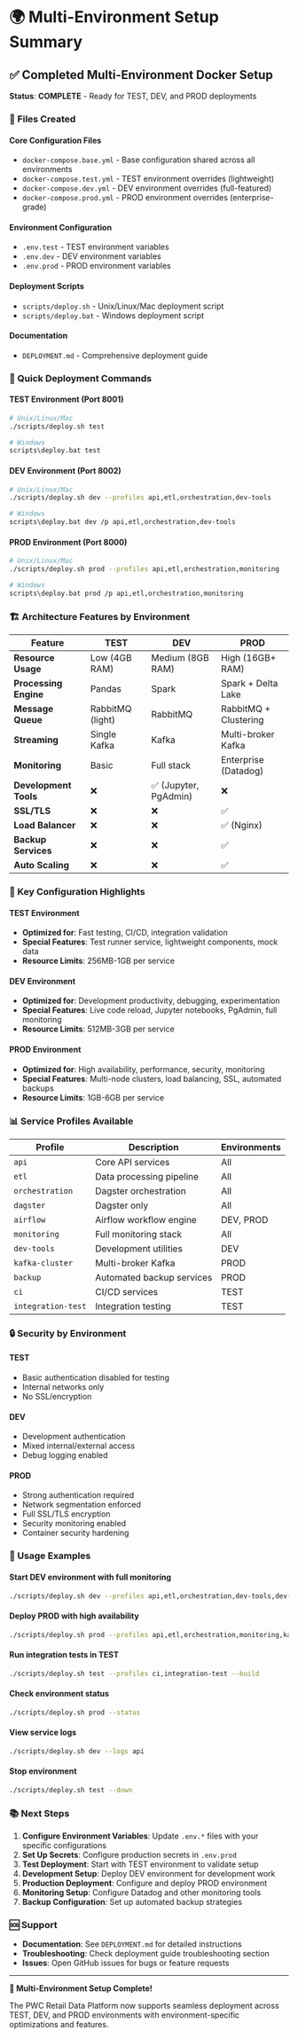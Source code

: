 # 🌍 Multi-Environment Setup Summary

## ✅ Completed Multi-Environment Docker Setup

**Status**: **COMPLETE** - Ready for TEST, DEV, and PROD deployments

### 📁 Files Created

#### Core Configuration Files
- `docker-compose.base.yml` - Base configuration shared across all environments
- `docker-compose.test.yml` - TEST environment overrides (lightweight)
- `docker-compose.dev.yml` - DEV environment overrides (full-featured)  
- `docker-compose.prod.yml` - PROD environment overrides (enterprise-grade)

#### Environment Configuration
- `.env.test` - TEST environment variables
- `.env.dev` - DEV environment variables
- `.env.prod` - PROD environment variables

#### Deployment Scripts
- `scripts/deploy.sh` - Unix/Linux/Mac deployment script
- `scripts/deploy.bat` - Windows deployment script

#### Documentation
- `DEPLOYMENT.md` - Comprehensive deployment guide

### 🚀 Quick Deployment Commands

#### TEST Environment (Port 8001)
```bash
# Unix/Linux/Mac
./scripts/deploy.sh test

# Windows
scripts\deploy.bat test
```

#### DEV Environment (Port 8002)
```bash
# Unix/Linux/Mac
./scripts/deploy.sh dev --profiles api,etl,orchestration,dev-tools

# Windows
scripts\deploy.bat dev /p api,etl,orchestration,dev-tools
```

#### PROD Environment (Port 8000)
```bash
# Unix/Linux/Mac
./scripts/deploy.sh prod --profiles api,etl,orchestration,monitoring

# Windows
scripts\deploy.bat prod /p api,etl,orchestration,monitoring
```

### 🏗️ Architecture Features by Environment

| Feature | TEST | DEV | PROD |
|---------|------|-----|------|
| **Resource Usage** | Low (4GB RAM) | Medium (8GB RAM) | High (16GB+ RAM) |
| **Processing Engine** | Pandas | Spark | Spark + Delta Lake |
| **Message Queue** | RabbitMQ (light) | RabbitMQ | RabbitMQ + Clustering |
| **Streaming** | Single Kafka | Kafka | Multi-broker Kafka |
| **Monitoring** | Basic | Full stack | Enterprise (Datadog) |
| **Development Tools** | ❌ | ✅ (Jupyter, PgAdmin) | ❌ |
| **SSL/TLS** | ❌ | ❌ | ✅ |
| **Load Balancer** | ❌ | ❌ | ✅ (Nginx) |
| **Backup Services** | ❌ | ❌ | ✅ |
| **Auto Scaling** | ❌ | ❌ | ✅ |

### 🔧 Key Configuration Highlights

#### TEST Environment
- **Optimized for**: Fast testing, CI/CD, integration validation
- **Special Features**: Test runner service, lightweight components, mock data
- **Resource Limits**: 256MB-1GB per service

#### DEV Environment  
- **Optimized for**: Development productivity, debugging, experimentation
- **Special Features**: Live code reload, Jupyter notebooks, PgAdmin, full monitoring
- **Resource Limits**: 512MB-3GB per service

#### PROD Environment
- **Optimized for**: High availability, performance, security, monitoring
- **Special Features**: Multi-node clusters, load balancing, SSL, automated backups
- **Resource Limits**: 1GB-6GB per service

### 📊 Service Profiles Available

| Profile | Description | Environments |
|---------|-------------|---------------|
| `api` | Core API services | All |
| `etl` | Data processing pipeline | All |
| `orchestration` | Dagster orchestration | All |
| `dagster` | Dagster only | All |
| `airflow` | Airflow workflow engine | DEV, PROD |
| `monitoring` | Full monitoring stack | All |
| `dev-tools` | Development utilities | DEV |
| `kafka-cluster` | Multi-broker Kafka | PROD |
| `backup` | Automated backup services | PROD |
| `ci` | CI/CD services | TEST |
| `integration-test` | Integration testing | TEST |

### 🔒 Security by Environment

#### TEST
- Basic authentication disabled for testing
- Internal networks only
- No SSL/encryption

#### DEV  
- Development authentication
- Mixed internal/external access
- Debug logging enabled

#### PROD
- Strong authentication required
- Network segmentation enforced
- Full SSL/TLS encryption
- Security monitoring enabled
- Container security hardening

### 🎯 Usage Examples

#### Start DEV environment with full monitoring
```bash
./scripts/deploy.sh dev --profiles api,etl,orchestration,dev-tools,dev-monitoring --build --detach
```

#### Deploy PROD with high availability
```bash
./scripts/deploy.sh prod --profiles api,etl,orchestration,monitoring,kafka-cluster,backup
```

#### Run integration tests in TEST
```bash
./scripts/deploy.sh test --profiles ci,integration-test --build
```

#### Check environment status
```bash
./scripts/deploy.sh prod --status
```

#### View service logs
```bash
./scripts/deploy.sh dev --logs api
```

#### Stop environment
```bash
./scripts/deploy.sh test --down
```

### 📚 Next Steps

1. **Configure Environment Variables**: Update `.env.*` files with your specific configurations
2. **Set Up Secrets**: Configure production secrets in `.env.prod` 
3. **Test Deployment**: Start with TEST environment to validate setup
4. **Development Setup**: Deploy DEV environment for development work
5. **Production Deployment**: Configure and deploy PROD environment
6. **Monitoring Setup**: Configure Datadog and other monitoring tools
7. **Backup Configuration**: Set up automated backup strategies

### 🆘 Support

- **Documentation**: See `DEPLOYMENT.md` for detailed instructions
- **Troubleshooting**: Check deployment guide troubleshooting section
- **Issues**: Open GitHub issues for bugs or feature requests

---

**🎉 Multi-Environment Setup Complete!** 

The PWC Retail Data Platform now supports seamless deployment across TEST, DEV, and PROD environments with environment-specific optimizations and features.